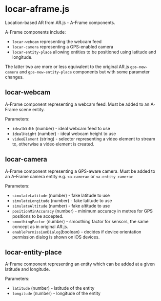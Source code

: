 # locar-aframe.js 

Location-based AR from AR.js - A-Frame components.

A-Frame components include: 

- `locar-webcam` representing the webcam feed 
- `locar-camera` representing a GPS-enabled camera
- `locar-entity-place` allowing entities to be positioned using latitude and longitude.

The latter two are more or less equivalent to the original AR.js `gps-new-camera` and `gps-new-entity-place` components but with some parameter changes.

## locar-webcam

A-Frame component representing a webcam feed.
Must be added to an A-Frame scene entity.

Parameters:

- `idealWidth`  (number) - ideal webcam feed to use 
- `idealHeight`  (number) - ideal webcam height to use 
- `videoElement` (string) - selector representing a video element to stream to, otherwise a video element is created. 

## locar-camera

A-Frame component representing a GPS-aware camera.
Must be added to an A-Frame camera entity e.g. `<a-camera>` or `<a-entity camera>`

Parameters:

- `simulateLatitude`      (number)  - fake latitude to use
- `simulateLongitude`     (number)  - fake latitude to use
- `simulateAltitude`      (number)  - fake altitude to use
- `positionMinAccuracy`   (number)  - minimum accuracy in metres for GPS positions to be accepted.
- `smoothingFactor`       (number)  - smoothing factor for sensors, the same concept as in original AR.js.
- `enablePermissionDialog`(boolean) - decides if device orientation permission dialog is shown on iOS devices.

## locar-entity-place

A-Frame component representing an entity which can be added at a given latitude and longitude.

Parameters:

- `latitude`  (number) - latitude of the entity 
- `longitude` (number) - longitude of the entity 
